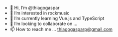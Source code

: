 - 👋 Hi, I’m @thiagogaspar
- 👀 I’m interested in rockmusic
- 🌱 I’m currently learning Vue.js and TypeScript
- 💞️ I’m looking to collaborate on ...
- 📫 How to reach me ... thiagogasparp@gmail.com

<!---
thiagogaspar/thiagogaspar is a ✨ special ✨ repository because its `README.md` (this file) appears on your GitHub profile.
You can click the Preview link to take a look at your changes.
--->
